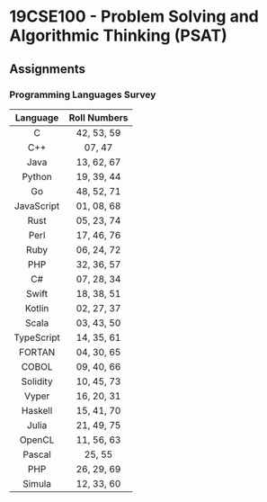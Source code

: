 # 19CSE100 - Problem Solving and Algorithmic Thinking (PSAT)

## Assignments

###  Programming Languages Survey 

| Language |  Roll Numbers | 
|:--------:|:-------------:|
|   C      |  42, 53, 59   |
|   C++    |  07, 47   |
|   Java   |  13, 62, 67   |
|   Python |  19, 39, 44   |
|   Go     |  48, 52, 71   |
|   JavaScript | 01, 08, 68 |
|   Rust   |  05, 23, 74   |
|   Perl   |  17, 46, 76   |
|   Ruby   |  06, 24, 72   |
|   PHP    |  32, 36, 57   |
|   C#     |  07, 28, 34   |
|   Swift  |  18, 38, 51   |
|   Kotlin |  02, 27, 37   |
|   Scala  |  03, 43, 50   |
|   TypeScript | 14, 35, 61  |
|   FORTAN    | 04, 30, 65 |
|   COBOL     | 09, 40, 66  |
|   Solidity  | 10, 45, 73 |
|   Vyper     | 16, 20, 31 |
|   Haskell   | 15, 41, 70  |
|   Julia     | 21, 49, 75  |
|   OpenCL    | 11, 56, 63 |
|   Pascal    | 25, 55  |
|   PHP       | 26, 29, 69 |
|   Simula    | 12, 33, 60 |

 
